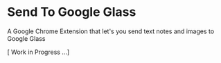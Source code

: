 # Send To Google Glass

A Google Chrome Extension that let's you send text notes and images to Google Glass

[ Work in Progress ...]